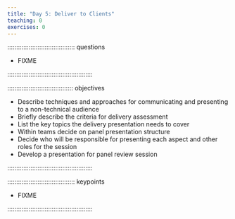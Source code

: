 ```yaml
---
title: "Day 5: Deliver to Clients"
teaching: 0
exercises: 0
---
```


:::::::::::::::::::::::::::::::::::::: questions 

- FIXME

::::::::::::::::::::::::::::::::::::::::::::::::

::::::::::::::::::::::::::::::::::::: objectives

- Describe techniques and approaches for communicating and presenting to a non-technical audience
- Briefly describe the criteria for delivery assessment
- List the key topics the delivery presentation needs to cover
- Within teams decide on panel presentation structure
- Decide who will be responsible for presenting each aspect and other roles for the session
- Develop a presentation for panel review session

::::::::::::::::::::::::::::::::::::::::::::::::

:::::::::::::::::::::::::::::::::::::: keypoints

- FIXME

::::::::::::::::::::::::::::::::::::::::::::::::